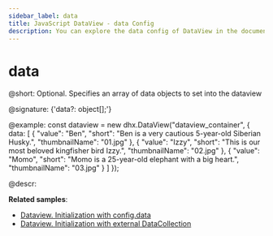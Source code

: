 ```yaml
---
sidebar_label: data
title: JavaScript DataView - data Config 
description: You can explore the data config of DataView in the documentation of the DHTMLX JavaScript UI library. Browse developer guides and API reference, try out code examples and live demos, and download a free 30-day evaluation version of DHTMLX Suite.
---
```


# data

@short: Optional. Specifies an array of data objects to set into the dataview

@signature: {'data?: object[];'}

@example:
const dataview = new dhx.DataView("dataview_container", {
    data: [
        {
            "value": "Ben",
            "short": "Ben is a very cautious 5-year-old Siberian Husky.",
            "thumbnailName": "01.jpg"
        },
        {
            "value": "Izzy",
            "short": "This is our most beloved kingfisher bird Izzy.",
            "thumbnailName": "02.jpg"
        },
        {
            "value": "Momo",
            "short": "Momo is a 25-year-old elephant with a big heart.",
            "thumbnailName": "03.jpg"
        }
    ]
});

@descr: 

**Related samples**:
- [Dataview. Initialization with config.data](https://snippet.dhtmlx.com/s547z4xr)
- [Dataview. Initialization with external DataCollection](https://snippet.dhtmlx.com/t632x22i)

[comment]: # (@related: dataview/data_loading.md)
